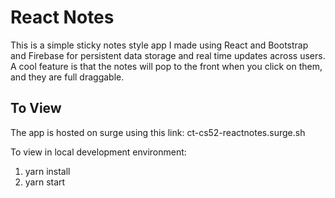# React Notes
 
This is a simple sticky notes style app I made using React and Bootstrap and Firebase for persistent data storage and real time updates across users. A cool feature is that the notes will pop to the front when you click on them, and they are full draggable. 

## To View
The app is hosted on surge using this link: ct-cs52-reactnotes.surge.sh 

To view in local development environment:
1. yarn install
2. yarn start
